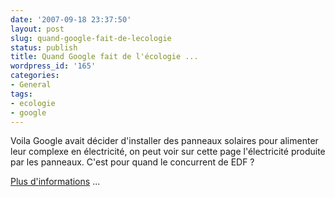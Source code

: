 ```yaml
---
date: '2007-09-18 23:37:50'
layout: post
slug: quand-google-fait-de-lecologie
status: publish
title: Quand Google fait de l'écologie ...
wordpress_id: '165'
categories:
- General
tags:
- ecologie
- google
---
```




Voila Google avait décider d'installer des panneaux solaires pour alimenter leur complexe en électricité, on peut voir sur cette page l'électricité produite par les panneaux. C'est pour quand le concurrent de EDF ?

[Plus d'informations](http://www.google.com/corporate/solarpanels/home) ...
